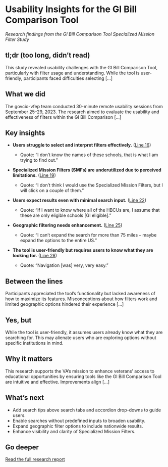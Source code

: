 # Usability Insights for the GI Bill Comparison Tool

*Research findings from the GI Bill Comparison Tool Specialized Mission Filter Study*

## tl;dr (too long, didn’t read)

This study revealed usability challenges with the GI Bill Comparison Tool, particularly with filter usage and understanding. While the tool is user-friendly, participants faced difficulties selecting [...]

## What we did

The govcio-vfep team conducted 30-minute remote usability sessions from September 25–29, 2023. The research aimed to evaluate the usability and effectiveness of filters within the GI Bill Comparison [...]

## Key insights

- **Users struggle to select and interpret filters effectively.** ([Line 16](https://github.com/department-of-veterans-affairs/va.gov-team/blob/master/products/Comparison%20Tool%20Enhancements/research/short-story.md#L16))
  - Quote: “I don’t know the names of these schools, that is what I am trying to find out.”

- **Specialized Mission Filters (SMFs) are underutilized due to perceived limitations.** ([Line 19](https://github.com/department-of-veterans-affairs/va.gov-team/blob/master/products/Comparison%20Tool%20Enhancements/research/short-story.md#L19))
  - Quote: “I don’t think I would use the Specialized Mission Filters, but I will click on a couple of them.”

- **Users expect results even with minimal search input.** ([Line 22](https://github.com/department-of-veterans-affairs/va.gov-team/blob/master/products/Comparison%20Tool%20Enhancements/research/short-story.md#L22))
  - Quote: “If I want to know where all of the HBCUs are, I assume that these are only eligible schools [GI eligible].”

- **Geographic filtering needs enhancement.** ([Line 25](https://github.com/department-of-veterans-affairs/va.gov-team/blob/master/products/Comparison%20Tool%20Enhancements/research/short-story.md#L25))
  - Quote: “I can’t expand the search for more than 75 miles – maybe expand the options to the entire US.”

- **The tool is user-friendly but requires users to know what they are looking for.** ([Line 28](https://github.com/department-of-veterans-affairs/va.gov-team/blob/master/products/Comparison%20Tool%20Enhancements/research/short-story.md#L28))
  - Quote: “Navigation [was] very, very easy.”

## Between the lines

Participants appreciated the tool’s functionality but lacked awareness of how to maximize its features. Misconceptions about how filters work and limited geographic options hindered their experience [...]

## Yes, but

While the tool is user-friendly, it assumes users already know what they are searching for. This may alienate users who are exploring options without specific institutions in mind.

## Why it matters

This research supports the VA’s mission to enhance veterans’ access to educational opportunities by ensuring tools like the GI Bill Comparison Tool are intuitive and effective. Improvements align [...]

## What’s next

- Add search tips above search tabs and accordion drop-downs to guide users.
- Enable searches without predefined inputs to broaden usability.
- Expand geographic filter options to include nationwide results.
- Enhance visibility and clarity of Specialized Mission Filters.

## Go deeper

[Read the full research report](https://github.com/department-of-veterans-affairs/va.gov-team/blob/master/products/Comparison%20Tool%20Enhancements/research/GIBCT_Specialized%20Mission%20Filter_govcio-vfep_Research%20Findings.md)
